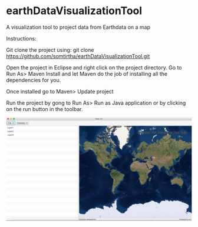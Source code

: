 # earthDataVisualizationTool
A visualization tool to project data from Earthdata on a map

Instructions:

Git clone the project using: git clone https://github.com/somtirtha/earthDataVisualizationTool.git


Open the project in Eclipse and right click on the project directory.
Go to Run As> Maven Install and let Maven do the job of installing all the dependencies for you.

Once installed go to Maven> Update project

Run the project by gong to Run As> Run as Java application or by clicking on the run button in the toolbar.



![App snapshot!](src/resources/images/dataVisAppPic2.png)
